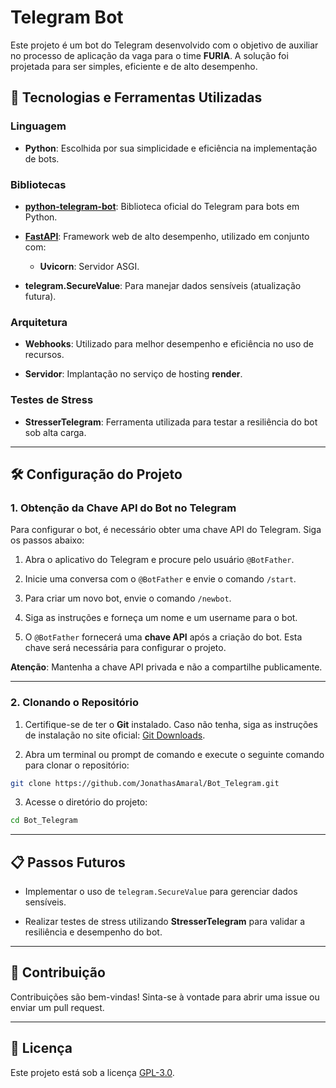 
# Telegram Bot

Este projeto é um bot do Telegram desenvolvido com o objetivo de auxiliar no processo de aplicação da vaga para o time **FURIA**. A solução foi projetada para ser simples, eficiente e de alto desempenho.

## 🚀 Tecnologias e Ferramentas Utilizadas

### Linguagem
- **Python**: Escolhida por sua simplicidade e eficiência na implementação de bots.

### Bibliotecas
- **[python-telegram-bot](https://python-telegram-bot.org/)**: Biblioteca oficial do Telegram para bots em Python.
  
- **[FastAPI](https://fastapi.tiangolo.com/)**: Framework web de alto desempenho, utilizado em conjunto com:
  - **Uvicorn**: Servidor ASGI.
    
- **telegram.SecureValue**: Para manejar dados sensíveis (atualização futura).

### Arquitetura
- **Webhooks**: Utilizado para melhor desempenho e eficiência no uso de recursos.
  
- **Servidor**: Implantação no serviço de hosting **render**.

### Testes de Stress
- **StresserTelegram**: Ferramenta utilizada para testar a resiliência do bot sob alta carga.

---

## 🛠️ Configuração do Projeto

### 1. Obtenção da Chave API do Bot no Telegram
Para configurar o bot, é necessário obter uma chave API do Telegram. Siga os passos abaixo:

1. Abra o aplicativo do Telegram e procure pelo usuário `@BotFather`.
   
2. Inicie uma conversa com o `@BotFather` e envie o comando `/start`.
 
3. Para criar um novo bot, envie o comando `/newbot`.

4. Siga as instruções e forneça um nome e um username para o bot.

5. O `@BotFather` fornecerá uma **chave API** após a criação do bot. Esta chave será necessária para configurar o projeto.

**Atenção**: Mantenha a chave API privada e não a compartilhe publicamente.

---

### 2. Clonando o Repositório

1. Certifique-se de ter o **Git** instalado. Caso não tenha, siga as instruções de instalação no site oficial: [Git Downloads](https://git-scm.com/downloads).
   
2. Abra um terminal ou prompt de comando e execute o seguinte comando para clonar o repositório:

```bash
git clone https://github.com/JonathasAmaral/Bot_Telegram.git
```

3. Acesse o diretório do projeto:

```bash
cd Bot_Telegram
```

---

## 📋 Passos Futuros

- Implementar o uso de `telegram.SecureValue` para gerenciar dados sensíveis.
  
- Realizar testes de stress utilizando **StresserTelegram** para validar a resiliência e desempenho do bot.

---

## 🤝 Contribuição

Contribuições são bem-vindas! Sinta-se à vontade para abrir uma issue ou enviar um pull request.

---

## 📄 Licença

Este projeto está sob a licença [GPL-3.0](LICENSE).

